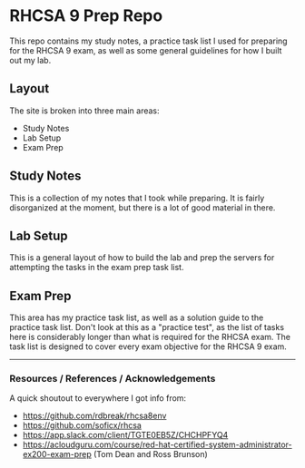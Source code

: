 # RHCSA 9 Prep Repo
This repo contains my study notes, a practice task list I used for preparing for the RHCSA 9 exam, as well as some general guidelines for how I built out my lab.

## Layout
The site is broken into three main areas:
- Study Notes
- Lab Setup
- Exam Prep

## Study Notes
This is a collection of my notes that I took while preparing. It is fairly disorganized at the moment, but there is a lot of good material in there.

## Lab Setup
This is a general layout of how to build the lab and prep the servers for attempting the tasks in the exam prep task list.

## Exam Prep
This area has my practice task list, as well as a solution guide to the practice task list. Don't look at this as a "practice test", as the list of tasks here is considerably longer than what is required for the RHCSA exam. The task list is designed to cover every exam objective for the RHCSA 9 exam.

---

### Resources / References / Acknowledgements
A quick shoutout to everywhere I got info from:
- https://github.com/rdbreak/rhcsa8env
- https://github.com/soficx/rhcsa
- https://app.slack.com/client/TGTE0EB5Z/CHCHPFYQ4
- https://acloudguru.com/course/red-hat-certified-system-administrator-ex200-exam-prep (Tom Dean and Ross Brunson)